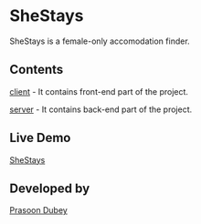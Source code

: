 # SheStays

SheStays is a female-only accomodation finder.

## Contents

[client](https://github.com/DPrasoon/shestays_frontend) - It contains front-end part of the project.

[server](https://github.com/DPrasoon/shestays_backend) - It contains back-end part of the project.

## Live Demo
[SheStays](she-stays.onrender.com)
## Developed by
[Prasoon Dubey](https://github.com/DPrasoon)
